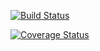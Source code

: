 [![Build Status](https://travis-ci.org/moklidia/task-manager.svg?branch=develop)](https://travis-ci.org/moklidia/task-manager)

[![Coverage Status](https://coveralls.io/repos/github/moklidia/task-manager/badge.svg?branch=HEAD)](https://coveralls.io/github/moklidia/task-manager?branch=HEAD)
